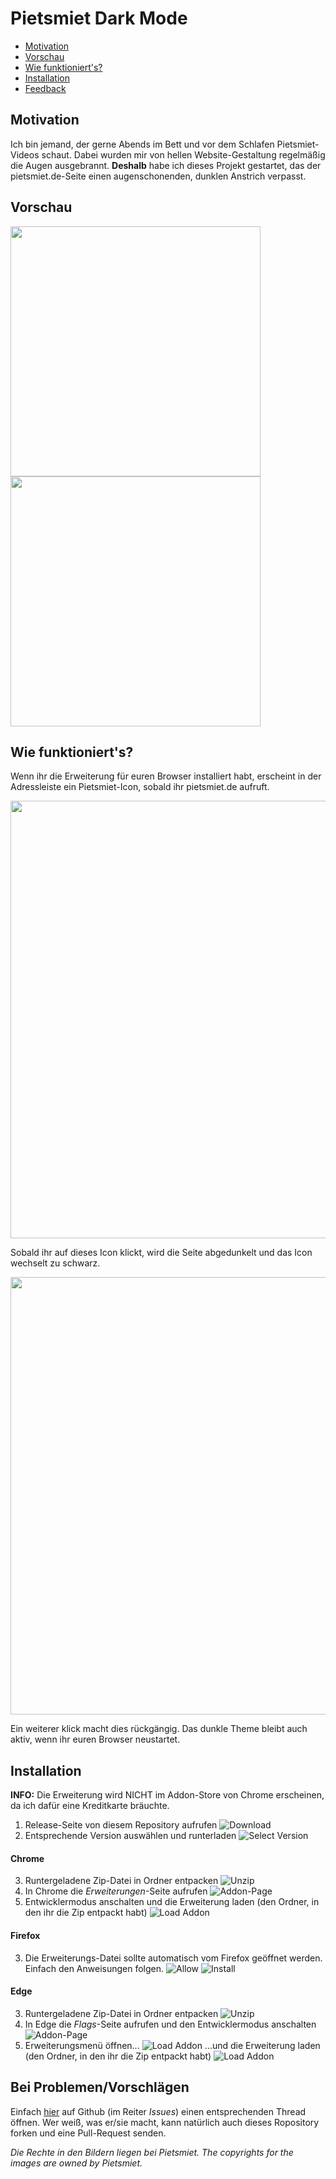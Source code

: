 # Pietsmiet Dark Mode

<!-- TOC -->

- [Motivation](#motivation)
- [Vorschau](#vorschau)
- [Wie funktioniert's?](#wie-funktionierts)
- [Installation](#installation)
- [Feedback](#bei-problemenvorschlägen)

<!-- /TOC -->

## Motivation
Ich bin jemand, der gerne Abends im Bett und vor dem Schlafen Pietsmiet-Videos schaut. Dabei wurden mir von hellen Website-Gestaltung regelmäßig die Augen ausgebrannt. **Deshalb** habe ich dieses Projekt gestartet, das der pietsmiet.de-Seite einen augenschonenden, dunklen Anstrich verpasst.

## Vorschau
<img src=".github/darken_ps_RdMe_2.png" width=400 />
<img src=".github/darken_ps_RdMe_4.png" width=400 />

## Wie funktioniert's?
Wenn ihr die Erweiterung für euren Browser installiert habt, erscheint in der Adressleiste ein Pietsmiet-Icon, sobald ihr pietsmiet.de aufruft.
<p><img src=".github/darken_ps_RdMe_1.png" width=700 /></p>
Sobald ihr auf dieses Icon klickt, wird die Seite abgedunkelt und das Icon wechselt zu schwarz.
<p><img src=".github/darken_ps_RdMe_3.png" width=700 /></p>
Ein weiterer klick macht dies rückgängig.
Das dunkle Theme bleibt auch aktiv, wenn ihr euren Browser neustartet.

## Installation
**INFO:** Die Erweiterung wird NICHT im Addon-Store von Chrome erscheinen, da ich dafür eine Kreditkarte bräuchte.

1. Release-Seite von diesem Repository aufrufen
![Download](.github/darken_ps_inst_1.png)
2. Entsprechende Version auswählen und runterladen
![Select Version](.github/darken_ps_inst_2.png)

#### Chrome
3. Runtergeladene Zip-Datei in Ordner entpacken
![Unzip](.github/darken_ps_inst_ch_3.png)
4. In Chrome die _Erweiterungen_-Seite aufrufen
![Addon-Page](.github/darken_ps_inst_ch_4.png)
5. Entwicklermodus anschalten und die Erweiterung laden (den Ordner, in den ihr die Zip entpackt habt)
![Load Addon](.github/darken_ps_inst_ch_5.png)

#### Firefox
3. Die Erweiterungs-Datei sollte automatisch vom Firefox geöffnet werden. Einfach den Anweisungen folgen.
![Allow](.github/darken_ps_inst_ff_3.png)
![Install](.github/darken_ps_inst_ff_4.png)

#### Edge
3. Runtergeladene Zip-Datei in Ordner entpacken
![Unzip](.github/darken_ps_inst_ie_3.png)
4. In Edge die _Flags_-Seite aufrufen und den Entwicklermodus anschalten
![Addon-Page](.github/darken_ps_inst_ie_4.png)
5. Erweiterungsmenü öffnen...
![Load Addon](.github/darken_ps_inst_ie_5.png)
...und die Erweiterung laden (den Ordner, in den ihr die Zip entpackt habt)
![Load Addon](.github/darken_ps_inst_ie_6.png)

## Bei Problemen/Vorschlägen
Einfach [hier](https://github.com/Saphareas/pietsmiet.de-Dark-Mode/issues) auf Github (im Reiter _Issues_) einen entsprechenden Thread öffnen. Wer weiß, was er/sie macht, kann natürlich auch dieses Ropository forken und eine Pull-Request senden.

_Die Rechte in den Bildern liegen bei Pietsmiet._
_The copyrights for the images are  owned by Pietsmiet._
